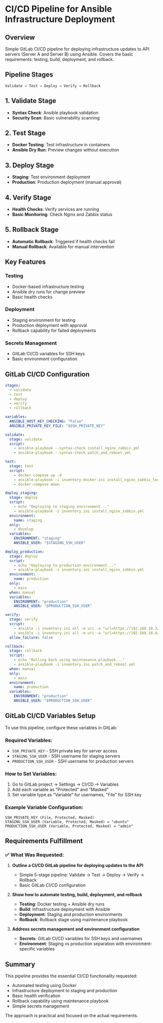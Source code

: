 # CI/CD Pipeline for Ansible Infrastructure Deployment

## Overview
Simple GitLab CI/CD pipeline for deploying infrastructure updates to API servers (Server A and Server B) using Ansible. Covers the basic requirements: testing, build, deployment, and rollback.

## Pipeline Stages

```
Validate → Test → Deploy → Verify → Rollback
```

## 1. Validate Stage
- **Syntax Check**: Ansible playbook validation
- **Security Scan**: Basic vulnerability scanning

## 2. Test Stage
- **Docker Testing**: Test infrastructure in containers
- **Ansible Dry Run**: Preview changes without execution

## 3. Deploy Stage
- **Staging**: Test environment deployment
- **Production**: Production deployment (manual approval)

## 4. Verify Stage
- **Health Checks**: Verify services are running
- **Basic Monitoring**: Check Nginx and Zabbix status

## 5. Rollback Stage
- **Automatic Rollback**: Triggered if health checks fail
- **Manual Rollback**: Available for manual intervention

## Key Features

### Testing
- Docker-based infrastructure testing
- Ansible dry runs for change preview
- Basic health checks

### Deployment
- Staging environment for testing
- Production deployment with approval
- Rollback capability for failed deployments

### Secrets Management
- GitLab CI/CD variables for SSH keys
- Basic environment configuration

## GitLab CI/CD Configuration

```yaml
stages:
  - validate
  - test
  - deploy
  - verify
  - rollback

variables:
  ANSIBLE_HOST_KEY_CHECKING: "False"
  ANSIBLE_PRIVATE_KEY_FILE: "$SSH_PRIVATE_KEY"

validate:
  stage: validate
  script:
    - ansible-playbook --syntax-check install_nginx_zabbix.yml
    - ansible-playbook --syntax-check patch_and_reboot.yml

test:
  stage: test
  script:
    - docker-compose up -d
    - ansible-playbook -i inventory-docker.ini install_nginx_zabbix_local.yml --check
    - docker-compose down

deploy_staging:
  stage: deploy
  script:
    - echo "Deploying to staging environment..."
    - ansible-playbook -i inventory.ini install_nginx_zabbix.yml
  environment:
    name: staging
  only:
    - develop
  variables:
    ENVIRONMENT: "staging"
    ANSIBLE_USER: "$STAGING_SSH_USER"

deploy_production:
  stage: deploy
  script:
    - echo "Deploying to production environment..."
    - ansible-playbook -i inventory.ini install_nginx_zabbix.yml
  environment:
    name: production
  only:
    - main
  when: manual
  variables:
    ENVIRONMENT: "production"
    ANSIBLE_USER: "$PRODUCTION_SSH_USER"

verify:
  stage: verify
  script:
    - ansible -i inventory.ini all -m uri -a "url=https://192.168.10.3/health validate_certs=false"
    - ansible -i inventory.ini all -m uri -a "url=https://192.168.10.4/health validate_certs=false"
  allow_failure: false

rollback:
  stage: rollback
  script:
    - echo "Rolling back using maintenance playbook..."
    - ansible-playbook -i inventory.ini patch_and_reboot.yml
  when: manual
  only:
    - main
  environment:
    name: production
  variables:
    ENVIRONMENT: "production"
    ANSIBLE_USER: "$PRODUCTION_SSH_USER"
```

## GitLab CI/CD Variables Setup

To use this pipeline, configure these variables in GitLab:

### **Required Variables:**
- `SSH_PRIVATE_KEY` - SSH private key for server access
- `STAGING_SSH_USER` - SSH username for staging servers
- `PRODUCTION_SSH_USER` - SSH username for production servers

### **How to Set Variables:**
1. Go to GitLab project → Settings → CI/CD → Variables
2. Add each variable as "Protected" and "Masked"
3. Set variable type as "Variable" for usernames, "File" for SSH key

### **Example Variable Configuration:**
```
SSH_PRIVATE_KEY (File, Protected, Masked)
STAGING_SSH_USER (Variable, Protected, Masked) = "ubuntu"
PRODUCTION_SSH_USER (Variable, Protected, Masked) = "admin"
```

## Requirements Fulfillment

### ✅ **What Was Requested:**

1. **Outline a CI/CD GitLab pipeline for deploying updates to the API**
   - Simple 5-stage pipeline: Validate → Test → Deploy → Verify → Rollback
   - Basic GitLab CI/CD configuration

2. **Show how to automate testing, build, deployment, and rollback**
   - **Testing**: Docker testing + Ansible dry runs
   - **Build**: Infrastructure deployment with Ansible
   - **Deployment**: Staging and production environments
   - **Rollback**: Rollback stage using maintenance playbook

3. **Address secrets management and environment configuration**
   - **Secrets**: GitLab CI/CD variables for SSH keys and usernames
   - **Environment**: Staging vs production separation with environment-specific variables

## Summary

This pipeline provides the essential CI/CD functionality requested:
- Automated testing using Docker
- Infrastructure deployment to staging and production
- Basic health verification
- Rollback capability using maintenance playbook
- Simple secrets management

The approach is practical and focused on the actual requirements.
